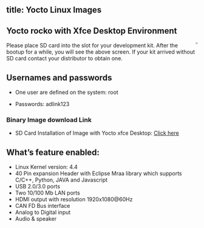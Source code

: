 title: Yocto Linux Images
---


## Yocto rocko with Xfce Desktop Environment

<img align="right" src="https://www.phytec.eu/fileadmin/_processed_/csm_yocto_project_eebe407216.png" style="zoom: 30%;" />



Please place SD card into the slot for your development kit. After the bootup for a while, you will see the above screen. If your kit arrived without SD card contact your distributor to obtain one.


## Usernames and passwords
* One user are defined on the system: root

* Passwords: adlink123



### Binary Image download Link
* SD Card Installation of Image with Yocto xfce Desktop: [Click here](https://hq0epm0west0us0storage.blob.core.windows.net/development/LEC-PX30/Images/Yocto/v1.0.4-20200122/LEC-PX30-IPi-SMARC_Yocto-v1.0.4_sd_20200122.zip)


## What’s feature enabled:
* Linux Kernel version: 4.4
* 40 Pin expansion Header with Eclipse Mraa library which supports C/C++, Python, JAVA and Javascript
* USB 2.0/3.0 ports
* Two 10/100 Mb LAN ports
* HDMI output with resolution 1920x1080@60Hz
* CAN FD Bus interface
* Analog to Digital input
* Audio & speaker
